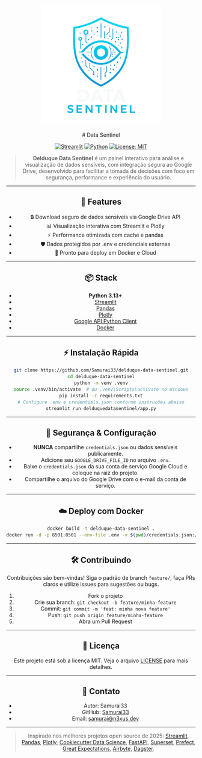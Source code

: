 <div align="center">

![datasentinel_logo](datasentinel_logo.png)

<div align="center">
# Data Sentinel

[![Streamlit](https://img.shields.io/badge/Streamlit-1.32.0-red?logo=streamlit)](https://streamlit.io/)
[![Python](https://img.shields.io/badge/Python-3.13-blue?logo=python)](https://www.python.org/)
[![License: MIT](https://img.shields.io/badge/License-MIT-green.svg)](LICENSE)

> **Delduque Data Sentinel** é um painel interativo para análise e visualização de dados sensíveis, com integração segura ao Google Drive, desenvolvido para facilitar a tomada de decisões com foco em segurança, performance e experiência do usuário.

---

## 🚀 Features

- 🔒 Download seguro de dados sensíveis via Google Drive API
- 📊 Visualização interativa com Streamlit e Plotly
- ⚡ Performance otimizada com cache e pandas
- 🛡️ Dados protegidos por .env e credenciais externas
- 🐳 Pronto para deploy em Docker e Cloud

---

## 📦 Stack

- **Python 3.13+**
- [Streamlit](https://streamlit.io/)
- [Pandas](https://pandas.pydata.org/)
- [Plotly](https://plotly.com/python/)
- [Google API Python Client](https://github.com/googleapis/google-api-python-client)
- [Docker](https://www.docker.com/)

---

## ⚡ Instalação Rápida

```bash
git clone https://github.com/Samurai33/delduque-data-sentinel.git
cd delduque-data-sentinel
python -m venv .venv
source .venv/bin/activate  # ou .venv\Scripts\activate no Windows
pip install -r requirements.txt
# Configure .env e credentials.json conforme instruções abaixo
streamlit run delduquedatasentinel/app.py
```

---

## 🔑 Segurança & Configuração

- **NUNCA** compartilhe `credentials.json` ou dados sensíveis publicamente.
- Adicione seu `GOOGLE_DRIVE_FILE_ID` no arquivo `.env`.
- Baixe o `credentials.json` da sua conta de serviço Google Cloud e coloque na raiz do projeto.
- Compartilhe o arquivo do Google Drive com o e-mail da conta de serviço.

---

## ☁️ Deploy com Docker

```bash
docker build -t delduque-data-sentinel .
docker run -d -p 8501:8501 --env-file .env -v $(pwd)/credentials.json:/app/credentials.json delduque-data-sentinel
```

---

## 🛠️ Contribuindo

Contribuições são bem-vindas! Siga o padrão de branch `feature/`, faça PRs claros e utilize issues para sugestões ou bugs.

1. Fork o projeto
2. Crie sua branch: `git checkout -b feature/minha-feature`
3. Commit: `git commit -m 'feat: minha nova feature'`
4. Push: `git push origin feature/minha-feature`
5. Abra um Pull Request

---

## 📄 Licença

Este projeto está sob a licença MIT. Veja o arquivo [LICENSE](LICENSE) para mais detalhes.

---

## 👤 Contato

- Autor: Samurai33
- GitHub: [Samurai33](https://github.com/Samurai33)
- Email: [samurai@n3xus.dev](mailto:samurai@n3xus.dev)

---

> Inspirado nos melhores projetos open source de 2025: [Streamlit](https://github.com/streamlit/streamlit), [Pandas](https://github.com/pandas-dev/pandas), [Plotly](https://github.com/plotly/plotly.py), [Cookiecutter Data Science](https://github.com/drivendata/cookiecutter-data-science), [FastAPI](https://github.com/tiangolo/fastapi), [Superset](https://github.com/apache/superset), [Prefect](https://github.com/PrefectHQ/prefect), [Great Expectations](https://github.com/great-expectations/great_expectations), [Airbyte](https://github.com/airbytehq/airbyte), [Dagster](https://github.com/dagster-io/dagster).
